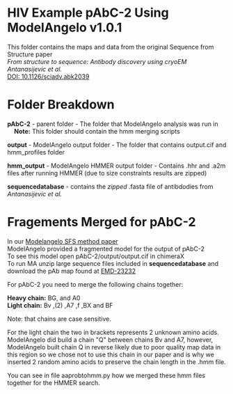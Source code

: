 # HIV Example pAbC-2 Using ModelAngelo v1.0.1

This folder contains the maps and data from the original Sequence from Structure paper  
*From structure to sequence: Antibody discovery using cryoEM*  
*Antanasijevic et al.*    
[DOI: 10.1126/sciadv.abk2039](https://doi.org/10.1126/sciadv.abk2039)

# Folder Breakdown

**pAbC-2** - parent folder - The folder that ModelAngelo analysis was run in  
&nbsp;&nbsp;&nbsp;&nbsp;**Note:** This folder should contain the hmm merging scripts  
  
**output** - ModelAngelo output folder - The folder that contains output.cif and hmm_profiles folder  
  
**hmm_output** - ModelAngelo HMMER output folder - Contains .hhr and .a2m files after running HMMER (due to size constraints results are zipped)
  
**sequencedatabase** - contains the *zipped* .fasta file of antibdodies from *Antanasijevic et al.*
  
# Fragements Merged for pAbC-2 

In our [Modelangelo SFS method paper](https://www.biorxiv.org/content/10.1101/2024.12.06.627063v1)  
ModelAngelo provided a fragmented model for the output of pAbC-2  
To see this model open pAbC-2/output/output.cif in chimeraX  
To run MA unzip large sequence files included in **sequencedatabase**
and download the pAb map found at [EMD-23232](https://www.emdataresource.org/EMD-23232)
  
For pAbC-2 you need to merge the following chains together:  
  
**Heavy chain:** BG, and A0  
**Light chain:** Bv ,(2) ,A7 ,f ,BX and BF  
  
Note: that chains are case sensitive.  
  
For the light chain the two in brackets represents 2 unknown amino acids.  
ModelAngelo did build a chain "Q" between chains Bv and A7, however, ModelAngelo built chain Q in reverse likely due to poor quality map data in this region so we chose not to use this chain in our paper and is why we inserted 2 random amino acids to preserve the chain length in the .hmm file.   
  
You can see in file aaprobtohmm.py how we merged these hmm files together for the HMMER search.  

